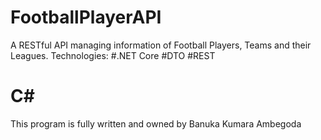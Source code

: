 # FootballPlayerAPI

A RESTful API managing information of Football Players, Teams and their Leagues.
Technologies: 
#.NET Core
#DTO 
#REST
# C#

This program is fully written and owned by Banuka Kumara Ambegoda
